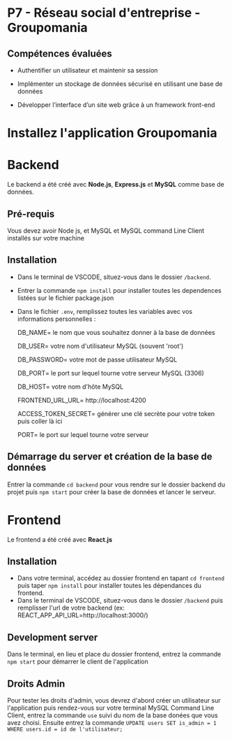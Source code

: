 # P7 - Réseau social d'entreprise - Groupomania

## Compétences évaluées

- Authentifier un utilisateur et maintenir sa session

- Implémenter un stockage de données sécurisé en utilisant une base de données

- Développer l’interface d’un site web grâce à un framework front-end

# Installez l'application Groupomania

# Backend

Le backend a été créé avec **Node.js**, **Express.js** et **MySQL** comme base de données.
<br />

## Pré-requis

Vous devez avoir Node js, et MySQL et MySQL command Line Client installés sur votre machine

## Installation

- Dans le terminal de VSCODE, situez-vous dans le dossier `/backend`.
  <br />
- Entrer la commande `npm install` pour installer toutes les dependences listées sur le fichier package.json
  <br />
- Dans le fichier `.env`, remplissez toutes les variables avec vos informations personnelles :

  DB_NAME= le nom que vous souhaitez donner à la base de données

  DB_USER= votre nom d'utilisateur MySQL (souvent 'root')

  DB_PASSWORD= votre mot de passe utilisateur MySQL

  DB_PORT= le port sur lequel tourne votre serveur MySQL (3306)

  DB_HOST= votre nom d'hôte MySQL

  FRONTEND_URL_URL= http://localhost:4200

  ACCESS_TOKEN_SECRET= générer une clé secrète pour votre token puis coller là ici

  PORT= le port sur lequel tourne votre serveur
  <br />

## Démarrage du server et création de la base de données

Entrer la commande `cd backend` pour vous rendre sur le dossier backend du projet puis `npm start` pour créer la base de données et lancer le serveur.

# Frontend

Le frontend a été créé avec **React.js**

## Installation

- Dans votre terminal, accédez au dossier frontend en tapant `cd frontend` puis taper `npm install` pour installer toutes les dépendances du frontend.
  <br />
- Dans le terminal de VSCODE, situez-vous dans le dossier `/backend` puis remplisser l'url de votre backend (ex: REACT_APP_API_URL=http://localhost:3000/)

## Development server

Dans le terminal, en lieu et place du dossier frontend, entrez la commande `npm start` pour démarrer le client de l'application

## Droits Admin

Pour tester les droits d'admin, vous devrez d'abord créer un utilisateur sur l'application puis rendez-vous sur votre terminal MySQL Command Line Client, entrez la commande `use` suivi du nom de la base donées que vous avez choisi. Ensuite entrez la commande `UPDATE users SET is_admin = 1 WHERE users.id = id de l'utilisateur;`
